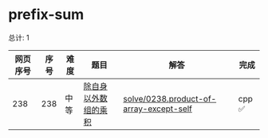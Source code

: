 # prefix-sum

<!--- table -->


总计: 1

| 网页序号 | 序号 | 难度 | 题目                    | 解答                      | 完成 |
| ---- | ---- | ---- | ------------------ | ---------------- | -------- | 
| 238 | 238 | 中等 | [除自身以外数组的乘积](https://leetcode.cn/problems/product-of-array-except-self/description/) | [solve/0238.product-of-array-except-self](../solve/0238.product-of-array-except-self)| cpp ✅ |
